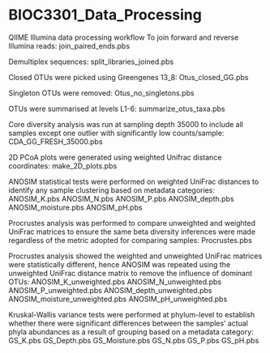 # BIOC3301_Data_Processing
QIIME Illumina data processing workflow
To join forward and reverse Illumina reads:
join_paired_ends.pbs

Demultiplex sequences:
split_libraries_joined.pbs

Closed OTUs were picked using Greengenes 13_8:
Otus_closed_GG.pbs

Singleton OTUs were removed:
Otus_no_singletons.pbs

OTUs were summarised at levels L1-6:
summarize_otus_taxa.pbs

Core diversity analysis was run at sampling depth 35000 to include all samples except one outlier with significantly low counts/sample:
CDA_GG_FRESH_35000.pbs

2D PCoA plots were generated using weighted Unifrac distance coordinates:
make_2D_plots.pbs

ANOSIM statistical tests were performed on weighted UniFrac distances to identify any sample clustering based on metadata categories: 
ANOSIM_K.pbs 
ANOSIM_N.pbs 
ANOSIM_P.pbs 
ANOSIM_depth.pbs 
ANOSIM_moisture.pbs 
ANOSIM_pH.pbs

Procrustes analysis was performed to compare unweighted and weighted UniFrac matrices to ensure the same beta diversity inferences were made regardless of the metric adopted for comparing samples:
Procrustes.pbs

Procrustes analysis showed the weighted and unweighted UniFrac matrices were statistically different, hence ANOSIM was repeated using the unweighted UniFrac distance matrix to remove the influence of dominant OTUs:
ANOSIM_K_unweighted.pbs 
ANOSIM_N_unweighted.pbs 
ANOSIM_P_unweighted.pbs 
ANOSIM_depth_unweighted.pbs 
ANOSIM_moisture_unweighted.pbs 
ANOSIM_pH_unweighted.pbs

Kruskal-Wallis variance tests were performed at phylum-level to establish whether there were significant differences between the samples’ actual phyla abundances as a result of grouping based on a metadata category:
GS_K.pbs 
GS_Depth.pbs 
GS_Moisture.pbs 
GS_N.pbs 
GS_P.pbs 
GS_pH.pbs
